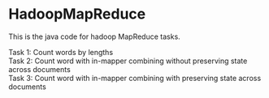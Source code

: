# HadoopMapReduce
This is the java code for hadoop MapReduce tasks.<br>

Task 1: Count words by lengths<br>
Task 2: Count word with in-mapper combining without preserving state across documents<br>
Task 3: Count word with in-mapper combining with preserving state across documents<br>
